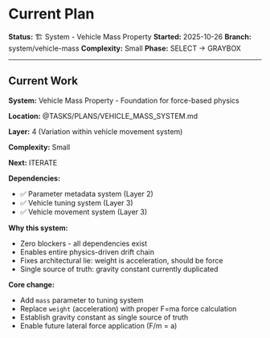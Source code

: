 # Current Plan

**Status:** 🏗️ System - Vehicle Mass Property
**Started:** 2025-10-26
**Branch:** system/vehicle-mass
**Complexity:** Small
**Phase:** SELECT → GRAYBOX

---

## Current Work

**System:** Vehicle Mass Property - Foundation for force-based physics

**Location:** @TASKS/PLANS/VEHICLE_MASS_SYSTEM.md

**Layer:** 4 (Variation within vehicle movement system)

**Complexity:** Small

**Next:** ITERATE

**Dependencies:**
- ✅ Parameter metadata system (Layer 2)
- ✅ Vehicle tuning system (Layer 3)
- ✅ Vehicle movement system (Layer 3)

**Why this system:**
- Zero blockers - all dependencies exist
- Enables entire physics-driven drift chain
- Fixes architectural lie: weight is acceleration, should be force
- Single source of truth: gravity constant currently duplicated

**Core change:**
- Add `mass` parameter to tuning system
- Replace `weight` (acceleration) with proper F=ma force calculation
- Establish gravity constant as single source of truth
- Enable future lateral force application (F/m = a)
